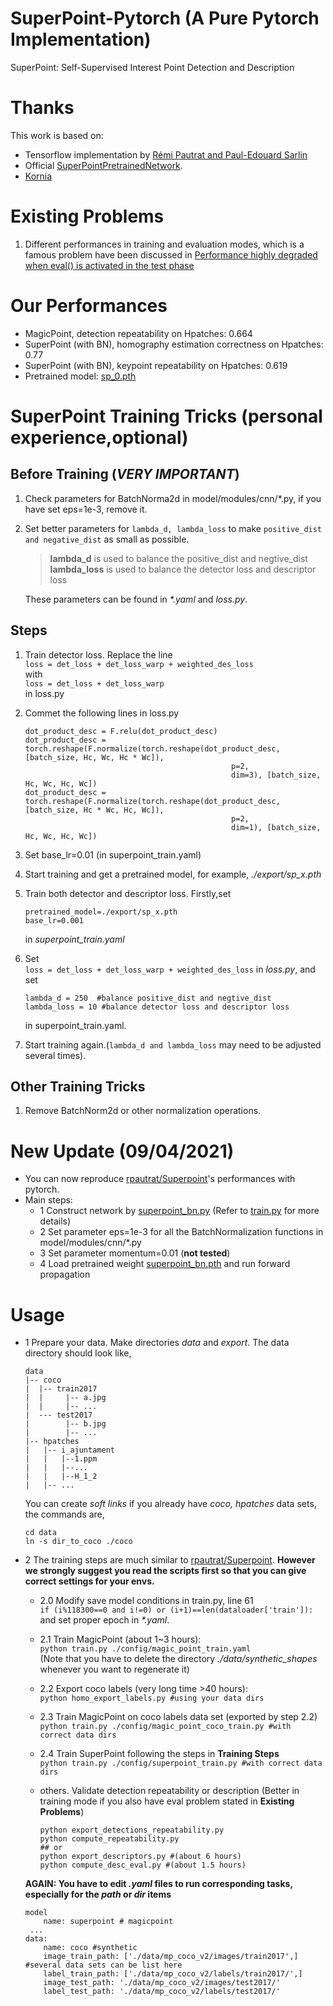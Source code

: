 # SuperPoint-Pytorch (A Pure Pytorch Implementation)
SuperPoint: Self-Supervised Interest Point Detection and Description  


# Thanks  
This work is based on:  
- Tensorflow implementation by [Rémi Pautrat and Paul-Edouard Sarlin](https://github.com/rpautrat/SuperPoint)  
- Official [SuperPointPretrainedNetwork](https://github.com/magicleap/SuperPointPretrainedNetwork). 
- [Kornia](https://kornia.github.io/)  

# Existing Problems
1. Different performances in training and evaluation modes, which is 
a famous problem have been discussed in 
[Performance highly degraded when eval() is activated in the test phase](https://discuss.pytorch.org/t/performance-highly-degraded-when-eval-is-activated-in-the-test-phase/3323)

# Our Performances
- MagicPoint, detection repeatability on Hpatches: 0.664
- SuperPoint (with BN), homography estimation correctness on Hpatches: 0.77
- SuperPoint (with BN), keypoint repeatability on Hpatches: 0.619  
- Pretrained model: [sp_0.pth](./sp_0.pth)
# SuperPoint Training Tricks (personal experience,optional)

## Before Training (_VERY IMPORTANT_) 
1. Check parameters for BatchNorma2d in model/modules/cnn/\*.py, if you have set eps=1e-3, remove it. 
2. Set better parameters for `lambda_d, lambda_loss` to make `positive_dist and negative_dist`
   as small as possible.  
   
   > **lambda_d** is used to balance the positive_dist and negtive_dist  
   > **lambda_loss** is used to balance the detector loss and descriptor loss
     
   These parameters can be found in _*.yaml_ and _loss.py_.  
   
## Steps
1. Train detector loss. Replace the line  
`loss = det_loss + det_loss_warp + weighted_des_loss`  
with      
`loss = det_loss + det_loss_warp`   
in loss.py    
2. Commet the following lines in loss.py

    ```
    dot_product_desc = F.relu(dot_product_desc)
    dot_product_desc = torch.reshape(F.normalize(torch.reshape(dot_product_desc, [batch_size, Hc, Wc, Hc * Wc]),
                                                  p=2,
                                                  dim=3), [batch_size, Hc, Wc, Hc, Wc])
    dot_product_desc = torch.reshape(F.normalize(torch.reshape(dot_product_desc, [batch_size, Hc * Wc, Hc, Wc]),
                                                  p=2,
                                                  dim=1), [batch_size, Hc, Wc, Hc, Wc])
    ```
  
3. Set base_lr=0.01 (in superpoint_train.yaml)  
4. Start training and get a pretrained model, for example, _./export/sp_x.pth_
5. Train both detector and descriptor loss. Firstly,set   
    ```
    pretrained_model=./export/sp_x.pth  
    base_lr=0.001
    ```
    in _superpoint_train.yaml_
6. Set  
    `loss = det_loss + det_loss_warp + weighted_des_loss` 
   in _loss.py_,
   and set 
   ```
   lambda_d = 250  #balance positive_dist and negtive_dist
   lambda_loss = 10 #balance detector loss and descriptor loss 
   ```  
   in superpoint_train.yaml. 
7. Start training again.(`lambda_d and lambda_loss` may need to be adjusted several times).

## Other Training Tricks
1. Remove BatchNorm2d or other normalization operations. 


# New Update (09/04/2021)
* You can now reproduce [rpautrat/Superpoint](https://github.com/rpautrat/SuperPoint)'s performances with pytorch.   
* Main steps:
    - 1 Construct network by [superpoint_bn.py](model/superpoint_bn.py) (Refer to [train.py](./train.py) for more details)
    - 2 Set parameter eps=1e-3 for all the BatchNormalization functions in model/modules/cnn/*.py
    - 3 Set parameter momentum=0.01 (**not tested**)
    - 4 Load pretrained weight [superpoint_bn.pth](./superpoint_bn.pth) and run forward propagation
 
 
# Usage
* 1 Prepare your data. Make directories *data* and *export*. The data directory should look like,
    ```
    data
    |-- coco
    |  |-- train2017
    |  |     |-- a.jpg
    |  |     |-- ...
    |  --- test2017
    |        |-- b.jpg
    |        |-- ...
    |-- hpatches
    |   |-- i_ajuntament
    |   |   |--1.ppm
    |   |   |--...
    |   |   |--H_1_2
    |   |-- ...
    ```
    You can create *soft links* if you already have *coco, hpatches* data sets, the commands are,
    ```
    cd data
    ln -s dir_to_coco ./coco
    ```
* 2 The training steps are much similar to [rpautrat/Superpoint](https://github.com/rpautrat/SuperPoint). 
    **However we strongly suggest you read the scripts first so that you can give correct settings for your envs.**
    - 2.0 Modify save model conditions in train.py, line 61  
          `if (i%118300==0 and i!=0) or (i+1)==len(dataloader['train']):`  
          and set proper epoch in _*.yaml_.
    - 2.1 Train MagicPoint (about 1~3 hours):  
          `python train.py ./config/magic_point_train.yaml`   
          (Note that you have to delete the directory _./data/synthetic_shapes_ 
          whenever you want to regenerate it)
    - 2.2 Export coco labels (very long time >40 hours):   
          `python homo_export_labels.py #using your data dirs`
    - 2.3 Train MagicPoint on coco labels data set (exported by step 2.2)       
          `python train.py ./config/magic_point_coco_train.py #with correct data dirs` 
    - 2.4 Train SuperPoint following the steps in **Training Steps**     
          `python train.py ./config/superpoint_train.py #with correct data dirs`  
    - others. Validate detection repeatability or description
              (Better in training mode if you also have eval problem stated in **Existing Problems**)  
                   
        ```
        python export_detections_repeatability.py   
        python compute_repeatability.py  
        ## or
        python export_descriptors.py #(about 6 hours) 
        python compute_desc_eval.py #(about 1.5 hours)
        ```   
    **AGAIN: You have to edit _.yaml_ files to run corresponding tasks,
     especially for the _path_ or _dir_ items** 
    ```
    model
        name: superpoint # magicpoint
     ...
    data:
        name: coco #synthetic
        image_train_path: ['./data/mp_coco_v2/images/train2017',] #several data sets can be list here
        label_train_path: ['./data/mp_coco_v2/labels/train2017/',]
        image_test_path: './data/mp_coco_v2/images/test2017/'
        label_test_path: './data/mp_coco_v2/labels/test2017/'
    ```

